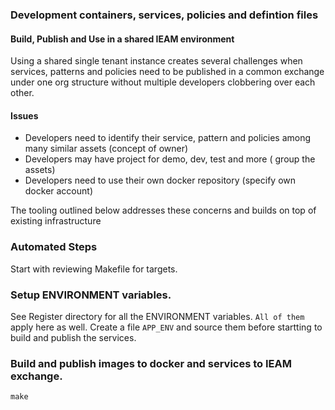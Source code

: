 ### Development containers, services, policies and defintion files

#### Build, Publish and Use in a shared IEAM environment

Using a shared single tenant instance creates several challenges when services, patterns and policies need to be published in a common exchange under one org structure without multiple developers clobbering over each other.

#### Issues

- Developers need to identify their service, pattern and policies among many similar assets (concept of owner)
- Developers may have project for demo, dev, test and more ( group the assets)
- Developers need to use their own docker repository (specify own docker account)

The tooling outlined below addresses these concerns and builds on top of existing infrastructure

### Automated Steps

Start with reviewing Makefile for targets.

### Setup ENVIRONMENT variables.
See Register directory for all the ENVIRONMENT variables. `All of them` apply here as well. Create a file `APP_ENV` and source them before startting to build and publish the services.  

### Build and publish images to docker and services to IEAM exchange.

    make


